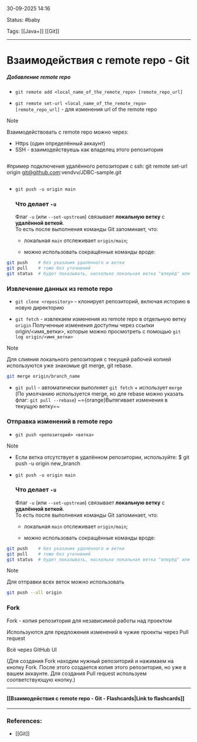 
30-09-2025 14:16

Status: #baby

Tags: [[Java+]] [[Git]]

---
# Взаимодействия с remote repo - Git

##### Добавление remote repo

- `git remote add <local_name_of_the_remote_repo> [remote_repo_url]` 

- `git remote set-url <local_name_of_the_remote_repo> [remote_repo_url]` - для изменения url of the remote repo

> [!note] 
> Взаимодействовать с remote repo можно через:
> -  Https (один определённый аккаунт)
> - SSH - взаимодействуешь как владелец этого репозитория
>   ```bash
>  #пример подключения удалённого репозитория с ssh:
> git remote set-url origin  git@github.com:vendvv/JDBC-sample.git
>   ```



- `git push -u origin main`
	
	### Что делает `-u`
	
	Флаг `-u` (или `--set-upstream`) связывает **локальную ветку** с **удалённой веткой**.  
	То есть после выполнения команды Git запоминает, что:
	
	- локальная `main` отслеживает `origin/main`;
	    
	- можно использовать сокращённые команды вроде:
	    
```bash
git push    # без указания удалённого и ветки
git pull    # тоже без уточнений
git status  # будет показывать, насколько локальная ветка "вперёд" или "назад" относительно origin/main
```



### Извлечение данных из remote repo

- `git clone <repository>` - клонирует репозиторий, включая историю в новую директорию
	
- `git fetch` - извлекаем изменения из remote repo в отдельную ветку `origin`
Полученные изменения доступны через ссылки origin/<имя_ветки>, которые можно просмотреть с помощью `git log origin/<имя_ветки>`

> [!note]
> Для слияния локального репозитория с текущей рабочей копией используются уже знакомые git merge, git rebase. 
> ```bash
> git merge origin/branch_name
>  ```


- `git pull` - автоматически выполняет `git fetch` + использует `merge`
 (По умолчанию используется merge, но для rebase можно указать флаг:  `git pull --rebase`)
~={orange}Вытягивает изменения в текущую ветку=~


### Отправка изменений в remote repo

- `git push <репозиторий> <ветка>`
	
> [!note]
>- Если ветка отсутствует в удалённом репозитории, используйте: $ git push -u origin new_branch

	
- `git push -u origin main`
	
	### Что делает `-u`
	
	Флаг `-u` (или `--set-upstream`) связывает **локальную ветку** с **удалённой веткой**.  
	То есть после выполнения команды Git запоминает, что:
	
	- локальная `main` отслеживает `origin/main`;
	    
	- можно использовать сокращённые команды вроде:
	    
```bash
git push    # без указания удалённого и ветки
git pull    # тоже без уточнений
git status  # будет показывать, насколько локальная ветка "вперёд" или "назад" относительно origin/main
```

> [!note]
> Для отправки всех веток можно использовать 
> ```bash
> git push --all origin
> ```




### Fork

Fork - копия репозитория для независимой работы над проектом

Используются для предложения изменений в чужие проекты через Pull request

Всё через GitHub UI

(Для создания Fork находим нужный репозиторий и нажимаем на кнопку Fork. После этого создается копия этого репозитория, но уже в вашем аккаунте.
Для создания Pull request используем соответствующую кнопку.)

----
#### [[Взаимодействия с remote repo - Git - Flashcards|Link to flashcards]]



---
### References:

- [[Git]]